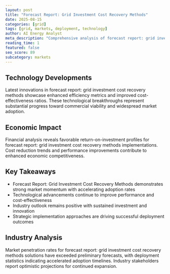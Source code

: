 ```yaml
---
layout: post
title: "Forecast Report: Grid Investment Cost Recovery Methods"
date: 2025-08-15
categories: [grid]
tags: [grid, markets, deployment, technology]
author: AI Energy Analyst
meta_description: "Comprehensive analysis of forecast report: grid investment cost recovery methods covering market trends, technology developments, and industry outlook. Discover key insights and future projections."
reading_time: 1
featured: false
seo_score: 89
subcategory: markets
---
```


## Technology Developments

Latest innovations in forecast report: grid investment cost recovery methods showcase enhanced efficiency metrics and improved cost-effectiveness ratios. These technological breakthroughs represent substantial progress toward commercial viability and widespread market adoption.

## Economic Impact

Financial analysis reveals favorable return-on-investment profiles for forecast report: grid investment cost recovery methods implementations. Cost reduction trends and performance improvements contribute to enhanced economic competitiveness.

## Key Takeaways

- Forecast Report: Grid Investment Cost Recovery Methods demonstrates strong market momentum with accelerating adoption rates
- Technological advancements continue to improve performance and cost-effectiveness
- Industry outlook remains positive with sustained investment and innovation
- Strategic implementation approaches are driving successful deployment outcomes

## Industry Analysis

Market penetration rates for forecast report: grid investment cost recovery methods solutions have exceeded preliminary forecasts, with deployment statistics indicating accelerated adoption timelines. Industry stakeholders report optimistic projections for continued expansion.

